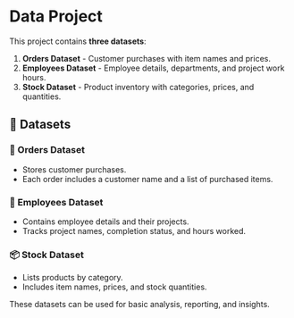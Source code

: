 # Data Project  

This project contains **three datasets**:  

1. **Orders Dataset** - Customer purchases with item names and prices.  
2. **Employees Dataset** - Employee details, departments, and project work hours.  
3. **Stock Dataset** - Product inventory with categories, prices, and quantities.  

## 📂 Datasets  

### 🛒 Orders Dataset  
- Stores customer purchases.  
- Each order includes a customer name and a list of purchased items.  

### 🏢 Employees Dataset  
- Contains employee details and their projects.  
- Tracks project names, completion status, and hours worked.  

### 📦 Stock Dataset  
- Lists products by category.  
- Includes item names, prices, and stock quantities.  

These datasets can be used for basic analysis, reporting, and insights.  
